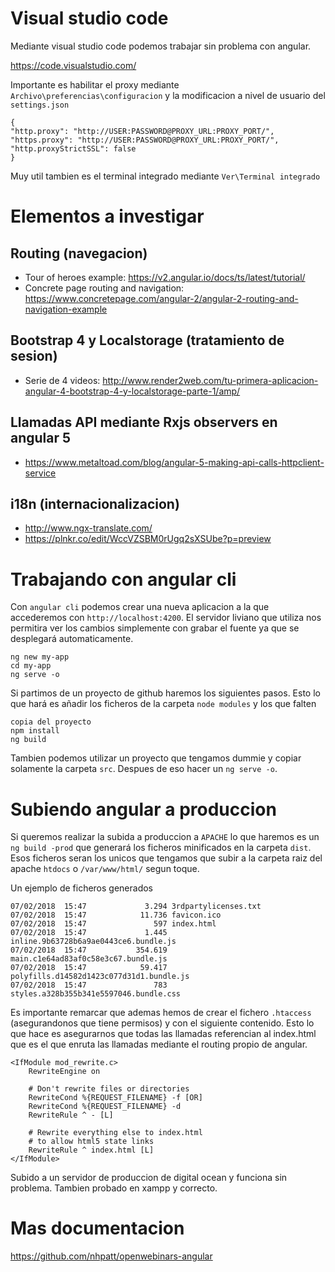 
Visual studio code
==================
Mediante visual studio code podemos trabajar sin problema con angular.

https://code.visualstudio.com/

Importante es habilitar el proxy mediante `Archivo\preferencias\configuracion` y la modificacion a nivel de usuario del `settings.json`
```
{
"http.proxy": "http://USER:PASSWORD@PROXY_URL:PROXY_PORT/",
"https.proxy": "http://USER:PASSWORD@PROXY_URL:PROXY_PORT/",
"http.proxyStrictSSL": false
}
```

Muy util tambien es el terminal integrado mediante `Ver\Terminal integrado`

Elementos a investigar
======================

Routing (navegacion)
--------------------
- Tour of heroes example: https://v2.angular.io/docs/ts/latest/tutorial/
- Concrete page routing and navigation: https://www.concretepage.com/angular-2/angular-2-routing-and-navigation-example

Bootstrap 4 y Localstorage (tratamiento de sesion)
---------------------------------------------------
- Serie de 4 videos: http://www.render2web.com/tu-primera-aplicacion-angular-4-bootstrap-4-y-localstorage-parte-1/amp/

Llamadas API mediante Rxjs observers en angular 5
-------------------------------------------------
- https://www.metaltoad.com/blog/angular-5-making-api-calls-httpclient-service

i18n (internacionalizacion)
---------------------------
- http://www.ngx-translate.com/
- https://plnkr.co/edit/WccVZSBM0rUgq2sXSUbe?p=preview

Trabajando con angular cli
==========================
Con `angular cli` podemos crear una nueva aplicacion a la que accederemos con `http://localhost:4200`.
El servidor liviano que utiliza nos permitira ver los cambios simplemente con grabar el fuente ya que se desplegará automaticamente.
```
ng new my-app
cd my-app
ng serve -o
```

Si partimos de un proyecto de github haremos los siguientes pasos.
Esto lo que hará es añadir los ficheros de la carpeta `node modules` y los que falten
```
copia del proyecto
npm install
ng build
```

Tambien podemos utilizar un proyecto que tengamos dummie y copiar solamente la carpeta `src`.
Despues de eso hacer un `ng serve -o`.


Subiendo angular a produccion
=============================
Si queremos realizar la subida a produccion a `APACHE` lo que haremos es un `ng build -prod` que generará los ficheros minificados en la carpeta `dist`. Esos ficheros seran los unicos que tengamos que subir a la carpeta raiz del apache `htdocs` o `/var/www/html/` segun toque.

Un ejemplo de ficheros generados
```
07/02/2018  15:47             3.294 3rdpartylicenses.txt
07/02/2018  15:47            11.736 favicon.ico
07/02/2018  15:47               597 index.html
07/02/2018  15:47             1.445 inline.9b63728b6a9ae0443ce6.bundle.js
07/02/2018  15:47           354.619 main.c1e64ad83af0c58e3c67.bundle.js
07/02/2018  15:47            59.417 polyfills.d14582d1423c077d31d1.bundle.js
07/02/2018  15:47               783 styles.a328b355b341e5597046.bundle.css
```

Es importante remarcar que ademas hemos de crear el fichero `.htaccess` (asegurandonos que tiene permisos) y con el siguiente contenido.
Esto lo que hace es asegurarnos que todas las llamadas referencian al index.html que es el que enruta las llamadas mediante el routing
propio de angular.
```
<IfModule mod_rewrite.c>
    RewriteEngine on

    # Don't rewrite files or directories
    RewriteCond %{REQUEST_FILENAME} -f [OR]
    RewriteCond %{REQUEST_FILENAME} -d
    RewriteRule ^ - [L]

    # Rewrite everything else to index.html
    # to allow html5 state links
    RewriteRule ^ index.html [L]
</IfModule>
```

Subido a un servidor de produccion de digital ocean y funciona sin problema.
Tambien probado en xampp y correcto.


Mas documentacion
=================

https://github.com/nhpatt/openwebinars-angular

